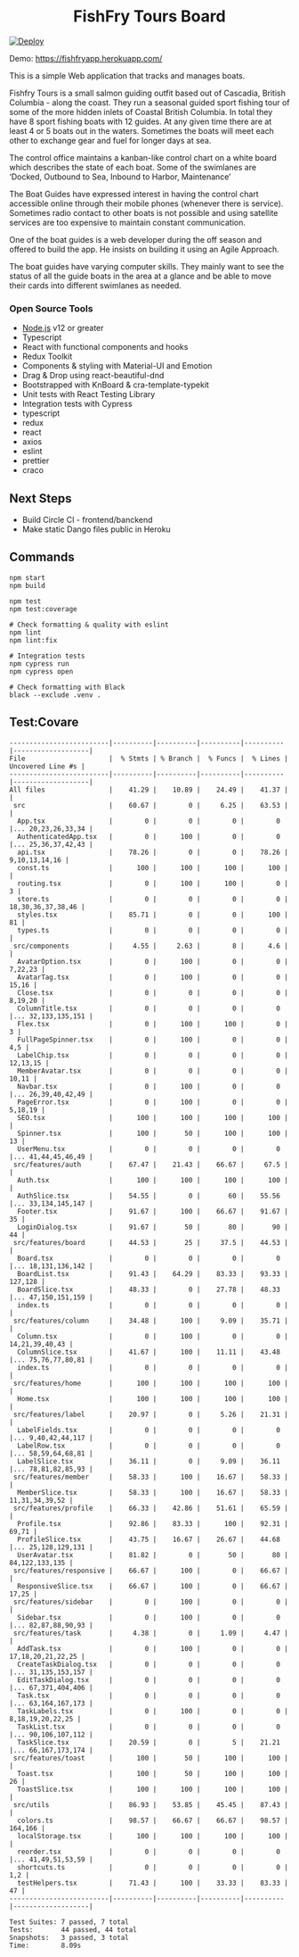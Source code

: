 <h1 align="center">FishFry Tours Board</h1>

[![Deploy](https://www.herokucdn.com/deploy/button.svg)](https://fishfryapp.herokuapp.com/)

Demo: https://fishfryapp.herokuapp.com/

This is a simple Web application that tracks and manages boats.

Fishfry Tours is a small salmon guiding outfit based out of Cascadia, British Columbia - along the coast. They run a seasonal guided sport fishing tour of some of the more hidden inlets of Coastal British Columbia. In total they have 8 sport fishing boats with 12 guides.  At any given time there are at least 4 or 5 boats out in the waters. Sometimes the boats will meet each other to exchange gear and fuel for longer days at sea. 
 
The control office maintains a kanban-like control chart on a white board which describes the state of each boat. Some of the swimlanes are ‘Docked, Outbound to Sea, Inbound to Harbor, Maintenance’ 
 
The Boat Guides have expressed interest in having the control chart accessible online through their mobile phones (whenever there is service). Sometimes radio contact to other boats is not possible and using satellite services are too expensive to maintain constant communication. 
 
One of the boat guides is a web developer during the off season and offered to build the app. He insists on building it using an Agile Approach. 
 
The boat guides have varying computer skills. They mainly want to see the status of all the guide boats in the area at a glance and be able to move their cards into different swimlanes as needed.

### Open Source Tools

- [Node.js](https://nodejs.org) v12 or greater
- Typescript
- React with functional components and hooks
- Redux Toolkit
- Components & styling with Material-UI and Emotion
- Drag & Drop using react-beautiful-dnd
- Bootstrapped with KnBoard & cra-template-typekit
- Unit tests with React Testing Library
- Integration tests with Cypress
- typescript
- redux
- react
- axios
- eslint
- prettier
- craco

## Next Steps

- Build Circle CI - frontend/banckend
- Make static Dango files public in Heroku


## Commands

```shell
npm start
npm build

npm test
npm test:coverage

# Check formatting & quality with eslint
npm lint
npm lint:fix

# Integration tests
npm cypress run
npm cypress open

# Check formatting with Black
black --exclude .venv .
```

## Test:Covare

```shell
-------------------------|----------|----------|----------|----------|-------------------|
File                     |  % Stmts | % Branch |  % Funcs |  % Lines | Uncovered Line #s |
-------------------------|----------|----------|----------|----------|-------------------|
All files                |    41.29 |    10.89 |    24.49 |    41.37 |                   |
 src                     |    60.67 |        0 |     6.25 |    63.53 |                   |
  App.tsx                |        0 |        0 |        0 |        0 |... 20,23,26,33,34 |
  AuthenticatedApp.tsx   |        0 |      100 |        0 |        0 |... 25,36,37,42,43 |
  api.tsx                |    78.26 |        0 |        0 |    78.26 |     9,10,13,14,16 |
  const.ts               |      100 |      100 |      100 |      100 |                   |
  routing.tsx            |        0 |      100 |      100 |        0 |                 3 |
  store.ts               |        0 |        0 |        0 |        0 | 18,30,36,37,38,46 |
  styles.tsx             |    85.71 |        0 |        0 |      100 |                81 |
  types.ts               |        0 |        0 |        0 |        0 |                   |
 src/components          |     4.55 |     2.63 |        8 |      4.6 |                   |
  AvatarOption.tsx       |        0 |      100 |        0 |        0 |           7,22,23 |
  AvatarTag.tsx          |        0 |      100 |        0 |        0 |             15,16 |
  Close.tsx              |        0 |        0 |        0 |        0 |           8,19,20 |
  ColumnTitle.tsx        |        0 |        0 |        0 |        0 |... 32,133,135,151 |
  Flex.tsx               |        0 |      100 |      100 |        0 |                 3 |
  FullPageSpinner.tsx    |        0 |      100 |        0 |        0 |               4,5 |
  LabelChip.tsx          |        0 |        0 |        0 |        0 |          12,13,15 |
  MemberAvatar.tsx       |        0 |        0 |        0 |        0 |             10,11 |
  Navbar.tsx             |        0 |      100 |        0 |        0 |... 26,39,40,42,49 |
  PageError.tsx          |        0 |      100 |        0 |        0 |           5,18,19 |
  SEO.tsx                |      100 |      100 |      100 |      100 |                   |
  Spinner.tsx            |      100 |       50 |      100 |      100 |                13 |
  UserMenu.tsx           |        0 |        0 |        0 |        0 |... 41,44,45,46,49 |
 src/features/auth       |    67.47 |    21.43 |    66.67 |     67.5 |                   |
  Auth.tsx               |      100 |      100 |      100 |      100 |                   |
  AuthSlice.tsx          |    54.55 |        0 |       60 |    55.56 |... 33,134,145,147 |
  Footer.tsx             |    91.67 |      100 |    66.67 |    91.67 |                35 |
  LoginDialog.tsx        |    91.67 |       50 |       80 |       90 |                44 |
 src/features/board      |    44.53 |       25 |     37.5 |    44.53 |                   |
  Board.tsx              |        0 |        0 |        0 |        0 |... 18,131,136,142 |
  BoardList.tsx          |    91.43 |    64.29 |    83.33 |    93.33 |           127,128 |
  BoardSlice.tsx         |    48.33 |        0 |    27.78 |    48.33 |... 47,150,151,159 |
  index.ts               |        0 |        0 |        0 |        0 |                   |
 src/features/column     |    34.48 |      100 |     9.09 |    35.71 |                   |
  Column.tsx             |        0 |      100 |        0 |        0 |    14,21,39,40,43 |
  ColumnSlice.tsx        |    41.67 |      100 |    11.11 |    43.48 |... 75,76,77,80,81 |
  index.ts               |        0 |        0 |        0 |        0 |                   |
 src/features/home       |      100 |      100 |      100 |      100 |                   |
  Home.tsx               |      100 |      100 |      100 |      100 |                   |
 src/features/label      |    20.97 |        0 |     5.26 |    21.31 |                   |
  LabelFields.tsx        |        0 |        0 |        0 |        0 |... 9,40,42,44,117 |
  LabelRow.tsx           |        0 |        0 |        0 |        0 |... 58,59,64,68,81 |
  LabelSlice.tsx         |    36.11 |        0 |     9.09 |    36.11 |... 78,81,82,85,93 |
 src/features/member     |    58.33 |      100 |    16.67 |    58.33 |                   |
  MemberSlice.tsx        |    58.33 |      100 |    16.67 |    58.33 |    11,31,34,39,52 |
 src/features/profile    |    66.33 |    42.86 |    51.61 |    65.59 |                   |
  Profile.tsx            |    92.86 |    83.33 |      100 |    92.31 |             69,71 |
  ProfileSlice.tsx       |    43.75 |    16.67 |    26.67 |    44.68 |... 25,128,129,131 |
  UserAvatar.tsx         |    81.82 |        0 |       50 |       80 |    84,122,133,135 |
 src/features/responsive |    66.67 |      100 |        0 |    66.67 |                   |
  ResponsiveSlice.tsx    |    66.67 |      100 |        0 |    66.67 |             17,25 |
 src/features/sidebar    |        0 |      100 |        0 |        0 |                   |
  Sidebar.tsx            |        0 |      100 |        0 |        0 |... 82,87,88,90,93 |
 src/features/task       |     4.38 |        0 |     1.09 |     4.47 |                   |
  AddTask.tsx            |        0 |      100 |        0 |        0 | 17,18,20,21,22,25 |
  CreateTaskDialog.tsx   |        0 |        0 |        0 |        0 |... 31,135,153,157 |
  EditTaskDialog.tsx     |        0 |        0 |        0 |        0 |... 67,371,404,406 |
  Task.tsx               |        0 |        0 |        0 |        0 |... 63,164,167,173 |
  TaskLabels.tsx         |        0 |      100 |        0 |        0 |  8,18,19,20,22,25 |
  TaskList.tsx           |        0 |        0 |        0 |        0 |... 90,106,107,112 |
  TaskSlice.tsx          |    20.59 |        0 |        5 |    21.21 |... 66,167,173,174 |
 src/features/toast      |      100 |       50 |      100 |      100 |                   |
  Toast.tsx              |      100 |       50 |      100 |      100 |                26 |
  ToastSlice.tsx         |      100 |      100 |      100 |      100 |                   |
 src/utils               |    86.93 |    53.85 |    45.45 |    87.43 |                   |
  colors.ts              |    98.57 |    66.67 |    66.67 |    98.57 |           164,166 |
  localStorage.tsx       |      100 |      100 |      100 |      100 |                   |
  reorder.tsx            |        0 |        0 |        0 |        0 |... 41,49,51,53,59 |
  shortcuts.ts           |        0 |        0 |        0 |        0 |               1,2 |
  testHelpers.tsx        |    71.43 |      100 |    33.33 |    83.33 |                47 |
-------------------------|----------|----------|----------|----------|-------------------|

Test Suites: 7 passed, 7 total
Tests:       44 passed, 44 total
Snapshots:   3 passed, 3 total
Time:        8.09s
```